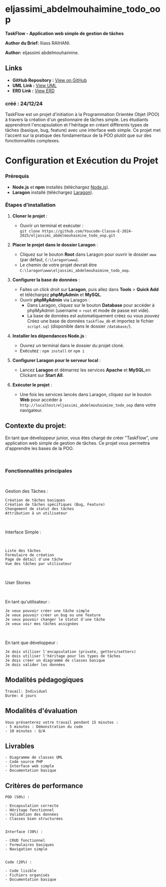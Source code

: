 # eljassimi_abdelmouhaimine_todo_oop

**TaskFlow - Application web simple de gestion de tâches**

**Author du Brief:** Iliass RAIHANI.

**Author:** eljassimi abdelmouhaimine.

## Links

- **GitHub Repository :** [View on GitHub](https://github.com/Youcode-Classe-E-2024-2025/eljassimi_abdelmouhaimine_todo_oop.git)
- **UML Link :** [View UML]()
- **ERD Link :** [View ERD]()

### créé : 24/12/24

TaskFlow est un projet d'initiation à la Programmation Orientée Objet (POO) à travers la création d'un gestionnaire de tâches simple. Les étudiants apprendront l'encapsulation et l'héritage en créant différents types de tâches (basique, bug, feature) avec une interface web simple. Ce projet met l'accent sur la pratique des fondamentaux de la POO plutôt que sur des fonctionnalités complexes.


# Configuration et Exécution du Projet

### Prérequis
* **Node.js** et **npm** installés (téléchargez [Node.js](https://nodejs.org/)).
* **Laragon** installé (téléchargez [Laragon](https://laragon.org/download/)).

### Étapes d’installation

1. **Cloner le projet** :
   - Ouvrir un terminal et exécuter :  
     `git clone https://github.com/Youcode-Classe-E-2024-2025/eljassimi_abdelmouhaimine_todo_oop.git`

2. **Placer le projet dans le dossier Laragon** :
   - Cliquez sur le bouton **Root** dans Laragon pour ouvrir le dossier `www` (par défaut, `C:\laragon\www`).
   - Le chemin de votre projet devrait être `C:\laragon\www\eljassimi_abdelmouhaimine_todo_oop`.

3. **Configurer la base de données** :
   - Faites un click droit sur **Laragon**, puis allez dans **Tools** > **Quick Add** et téléchargez **phpMyAdmin** et **MySQL**.
   - Ouvrir **phpMyAdmin** via Laragon :
     - Dans Laragon, cliquez sur le bouton **Database** pour accéder à phpMyAdmin (username = `root` et mode de passe est vide).
     - La base de données est automatiquement créez ou vous pouvez Créez une base de données `taskflow_db` et importez le fichier `script.sql` (disponible dans le dossier `/database/`).


4. **Installer les dépendances Node.js** :
   - Ouvrez un terminal dans le dossier du projet cloné.
   - Exécutez :  `npm install` or `npm i`

5. **Configurer Laragon pour le serveur local** :
   - Lancez **Laragon** et démarrez les services **Apache** et **MySQL**,en Clickant sur **Start All**.


6. **Exécuter le projet** :
   - Une fois les services lancés dans Laragon, cliquez sur le bouton **Web** pour accéder à `http://localhost/eljassimi_abdelmouhaimine_todo_oop` dans votre navigateur.



## **Contexte du projet:**

En tant que développeur junior, vous êtes chargé de créer "TaskFlow", une application web simple de gestion de tâches. Ce projet vous permettra d'apprendre les bases de la POO.

​

### Fonctionnalités principales

​

Gestion des Tâches :

    Création de tâches basiques
    Création de tâches spécifiques (Bug, Feature)
    Changement de statut des tâches
    Attribution à un utilisateur

​

Interface Simple :

​

    Liste des tâches
    Formulaire de création
    Page de détail d'une tâche
    Vue des tâches par utilisateur

​

User Stories

​

En tant qu'utilisateur :

    Je veux pouvoir créer une tâche simple
    Je veux pouvoir créer un bug ou une feature
    Je veux pouvoir changer le statut d'une tâche
    Je veux voir mes tâches assignées

​

En tant que développeur :

    Je dois utiliser l'encapsulation (private, getters/setters)
    Je dois utiliser l'héritage pour les types de tâches
    Je dois créer un diagramme de classes basique
    Je dois valider les données




## **Modalités pédagogiques**

    Travail: Individuel
    Durée: 4 jours





## **Modalités d'évaluation**

    Vous présenterez votre travail pendant 15 minutes : 
    - 5 minutes : Démonstration du code
    - 10 minutes : Q/A

## **Livrables**

    - Diagramme de classes UML
    - Code source PHP
    - Interface web simple
    - Documentation basique

## **Critères de performance**

    POO (50%) :

    - Encapsulation correcte
    - Héritage fonctionnel
    - Validation des données
    - Classes bien structurées


    Interface (30%) :

    - CRUD fonctionnel
    - Formulaires basiques
    - Navigation simple


    Code (20%) :

    - Code lisible
    - Fichiers organisés
    - Documentation basique
